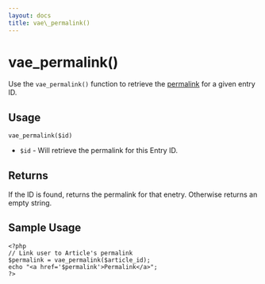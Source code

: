 ```yaml
---
layout: docs
title: vae\_permalink()
---
```


# vae\_permalink()

Use the `vae_permalink()` function to retrieve the
[permalink](/permalinks/) for a given entry ID.

## Usage

`vae_permalink($id)`

-   `$id` - Will retrieve the permalink for this Entry ID.

## Returns

If the ID is found, returns the permalink for that enetry. Otherwise
returns an empty string.

## Sample Usage

    <?php
    // Link user to Article's permalink
    $permalink = vae_permalink($article_id);
    echo "<a href='$permalink'>Permalink</a>"; 
    ?>
